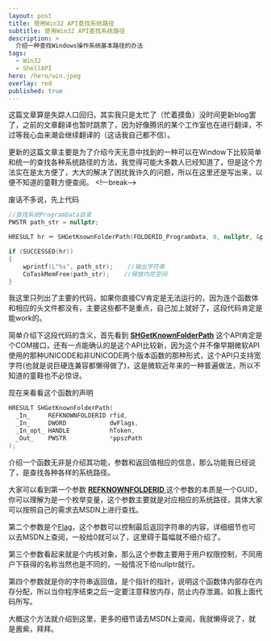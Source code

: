 ```yaml
---
layout: post
title: 使用Win32 API查找系统路径
subtitle: 使用Win32 API查找系统路径
description: >
  介绍一种查找Windows操作系统基本路径的办法
tags: 
  - Win32
  - ShellAPI 
hero: /hero/win.jpeg
overlay: red
published: true
---
```


这篇文章算是失踪人口回归，其实我只是太忙了（忙着摸鱼）没时间更新blog罢了，之前的文章翻译也暂时跳票了，因为好像腾讯的某个工作室也在进行翻译，不过等我心血来潮会继续翻译的（这话我自己都不信）。

更新的这篇文章主要是为了介绍今天无意中找到的一种可以在Window下比较简单和统一的查找各种系统路径的方法，我觉得可能大多数人已经知道了，但是这个方法实在是太方便了，大大的解决了困扰我许久的问题，所以在这里还是写出来，以便不知道的童鞋方便查阅。
<!–-break-–>

废话不多说，先上代码

~~~cpp
//查找系统ProgramData目录
PWSTR path_str = nullptr;

HRESULT hr ＝ SHGetKnownFolderPath(FOLDERID_ProgramData, 0, nullptr, &path_str);

if (SUCCESSED(hr))
{
    wprintf(L"%s", path_str);    //输出字符串
    CoTaskMemFree(path_str);    //释放内存空间
}
~~~

我这里只列出了主要的代码，如果你直接CV肯定是无法运行的，因为连个函数体和相应的头文件都没有，主要这些都不是重点，自己加上就好了，这段代码肯定是能work的。

简单介绍下这段代码的含义，首先看到 [**SHGetKnownFolderPath**](https://msdn.microsoft.com/en-us/library/bb762188(VS.85).aspx) 这个API肯定是个COM接口，还有一点能确认的是这个API比较新，因为这个并不像早期微软API使用的那种UNICODE和非UNICODE两个版本函数的那种形式，这个API只支持宽字符(也就是说巨硬连兼容都懒得做了)，这是微软近年来的一种普遍做法，所以不知道的童鞋也不必惊讶。

现在来看看这个函数的声明

```c
HRESULT SHGetKnownFolderPath(
  _In_     REFKNOWNFOLDERID rfid,
  _In_     DWORD            dwFlags,
  _In_opt_ HANDLE           hToken,
  _Out_    PWSTR            *ppszPath
);
```

介绍一个函数无非是介绍其功能，参数和返回值相应的信息，那么功能我已经说了，是查找各种各样的系统路径。

大家可以看到第一个参数 [**REFKNOWNFOLDERID**](https://msdn.microsoft.com/en-us/library/windows/desktop/dd378457(v=vs.85).aspx),这个参数的本质是一个GUID，你可以理解为是一个枚举变量，这个参数主要就是对应相应的系统路径，具体大家可以按照自己的需求去MSDN上进行查找。

第二个参数是个[Flag](https://msdn.microsoft.com/en-us/library/windows/desktop/dd378447(v=vs.85).aspx)，这个参数可以控制最后返回字符串的内容，详细细节也可以去MSDN上查阅，一般给0就可以了，这里碍于篇幅就不细介绍了。

第三个参数看起来就是个内核对象，那么这个参数主要用于用户权限控制，不同用户下获得的名称当然也是不同的，一般情况下给nullptr就行。

第四个参数就是你的字符串返回值，是个指针的指针，说明这个函数体内部存在内存分配，所以当你程序结束之后一定要注意释放内存，防止内存泄漏，如我上面代码所写。

大概这个方法就介绍到这里，更多的细节请去MSDN上查阅，我就懒得说了，就是酱紫，拜拜。

